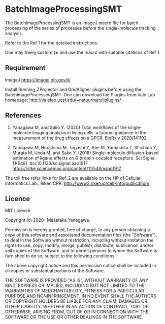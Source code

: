 # BatchImageProcessingSMT

The BatchImageProcessingSMT is an ImageJ macro file for batch processing of the series of processes before the single-molecule tracking analysis. 

Refer to the Ref 1 for the detailed instructions.

One may freely customize and use the macro with suitable citations of Ref 1. 


## Requirement

ImageJ
https://imagej.nih.gov/ij/

Install Running_ZProjector and GridAligner plugins before using the BatchImageProcessingSMT. 
One can download the Plugins from Vale Lab homepage: 
http://valelab.ucsf.edu/~nstuurman/ijplugins/ 


## References

1. Yanagawa M, and Sako Y. (2020) Total workflows of the single-molecule imaging analysis in living cells: a tutorial guidance to the measurement of the drug effects on a GPCR.
BioRxiv 2020/141192

2. Yanagawa M, Hiroshima M, Togashi Y, Abe M, Yamashita T, Shichida Y, Murata M, Ueda M, and Sako Y. (2018) Single-molecule diffusion-based estimation of ligand effects on G protein-coupled receptors. 
Sci Signal 11(548). doi:10.1126/scisignal.aao1917
https://stke.sciencemag.org/content/11/548/eaao1917

The toll free refer links for Ref. 2 are available on the HP of Cellular Informatics Lab., Riken CPR. http://www2.riken.jp/cell-info/publication/


## Licence

MIT License

Copyright (c) 2020- Masataka Yanagawa.

Permission is hereby granted, free of charge, to any person obtaining a copy
of this software and associated documentation files (the "Software"), to deal
in the Software without restriction, including without limitation the rights
to use, copy, modify, merge, publish, distribute, sublicense, and/or sell
copies of the Software, and to permit persons to whom the Software is
furnished to do so, subject to the following conditions:

The above copyright notice and this permission notice shall be included in all
copies or substantial portions of the Software.

THE SOFTWARE IS PROVIDED "AS IS", WITHOUT WARRANTY OF ANY KIND, EXPRESS OR
IMPLIED, INCLUDING BUT NOT LIMITED TO THE WARRANTIES OF MERCHANTABILITY,
FITNESS FOR A PARTICULAR PURPOSE AND NONINFRINGEMENT. IN NO EVENT SHALL THE
AUTHORS OR COPYRIGHT HOLDERS BE LIABLE FOR ANY CLAIM, DAMAGES OR OTHER
LIABILITY, WHETHER IN AN ACTION OF CONTRACT, TORT OR OTHERWISE, ARISING FROM,
OUT OF OR IN CONNECTION WITH THE SOFTWARE OR THE USE OR OTHER DEALINGS IN THE
SOFTWARE.
